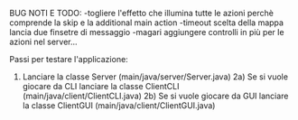 BUG NOTI E TODO:
-togliere l'effetto che illumina tutte le azioni perchè comprende la skip e la additional main action
-timeout scelta della mappa lancia due finsetre di messaggio
-magari aggiungere controlli in più per le azioni nel server...

Passi per testare l'applicazione:
1) Lanciare la classe Server (main/java/server/Server.java)
2a) Se si vuole giocare da CLI lanciare la classe ClientCLI (main/java/client/ClientCLI.java)
2b) Se si vuole giocare da GUI lanciare la classe ClientGUI (main/java/client/ClientGUI.java)
